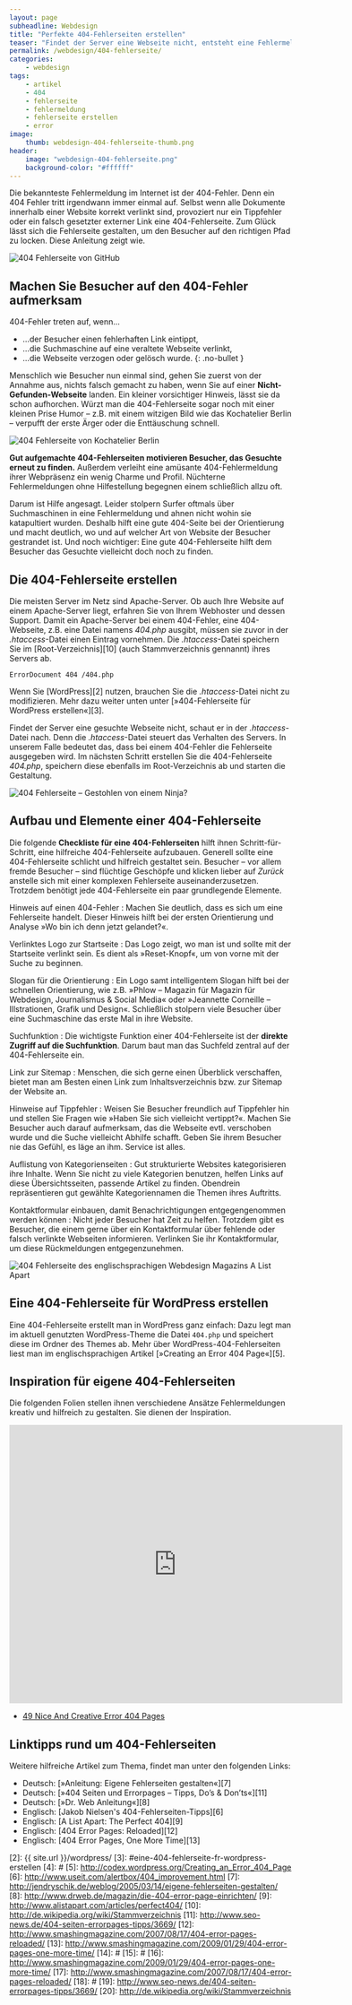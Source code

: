 ```yaml
---
layout: page
subheadline: Webdesign
title: "Perfekte 404-Fehlerseiten erstellen"
teaser: "Findet der Server eine Webseite nicht, entsteht eine Fehlermeldung. Mit dieser Anleitung erstellen Sie 404-Fehlerseiten, um Besucher nicht zu verlieren."
permalink: /webdesign/404-fehlerseite/
categories:
    - webdesign
tags:
    - artikel
    - 404
    - fehlerseite
    - fehlermeldung
    - fehlerseite erstellen
    - error
image:
    thumb: webdesign-404-fehlerseite-thumb.png
header:
    image: "webdesign-404-fehlerseite.png"
    background-color: "#ffffff"
---
```


Die bekannteste Fehlermeldung im Internet ist der 404-Fehler. Denn ein 404 Fehler tritt irgendwann immer einmal auf. Selbst wenn alle Dokumente innerhalb einer Website korrekt verlinkt sind, provoziert nur ein Tippfehler oder ein falsch gesetzter externer Link eine 404-Fehlerseite. Zum Glück lässt sich die Fehlerseite gestalten, um den Besucher auf den richtigen Pfad zu locken. Diese Anleitung zeigt wie.


<img src="{{ site.urlimg }}webdesign-404-fehlerseite-github.png" alt="404 Fehlerseite von GitHub">


## Machen Sie Besucher auf den 404-Fehler aufmerksam

404-Fehler treten auf, wenn...

* ...der Besucher einen fehlerhaften Link eintippt,
* ...die Suchmaschine auf eine veraltete Webseite verlinkt,
* ...die Webseite verzogen oder gelösch wurde.
{: .no-bullet }

Menschlich wie Besucher nun einmal sind, gehen Sie zuerst von der Annahme aus, nichts falsch gemacht zu haben, wenn Sie auf einer **Nicht-Gefunden-Webseite** landen. Ein kleiner vorsichtiger Hinweis, lässt sie da schon aufhorchen. Würzt man die 404-Fehlerseite sogar noch mit einer kleinen Prise Humor – z.B. mit einem witzigen Bild wie das Kochatelier Berlin – verpufft der erste Ärger oder die Enttäuschung schnell.

<img src="{{ site.urlimg }}webdesign-404-fehlerseite-kochatelier-berlin.jpg" alt="404 Fehlerseite von Kochatelier Berlin">

**Gut aufgemachte 404-Fehlerseiten motivieren Besucher, das Gesuchte erneut zu finden.** Außerdem verleiht eine amüsante 404-Fehlermeldung ihrer Webpräsenz ein wenig Charme und Profil. Nüchterne Fehlermeldungen ohne Hilfestellung begegnen einem schließlich allzu oft.

Darum ist Hilfe angesagt. Leider stolpern Surfer oftmals über Suchmaschinen in eine Fehlermeldung und ahnen nicht wohin sie katapultiert wurden. Deshalb hilft eine gute 404-Seite bei der Orientierung und macht deutlich, wo und auf welcher Art von Website der Besucher gestrandet ist. Und noch wichtiger: Eine gute 404-Fehlerseite hilft dem Besucher das Gesuchte vielleicht doch noch zu finden.



## Die 404-Fehlerseite erstellen

Die meisten Server im Netz sind Apache-Server. Ob auch Ihre Website auf einem Apache-Server liegt, erfahren Sie von Ihrem Webhoster und dessen Support. Damit ein Apache-Server bei einem 404-Fehler, eine 404-Webseite, z.B. eine Datei namens *404.php* ausgibt, müssen sie zuvor in der *.htaccess*-Datei einen Eintrag vornehmen. Die *.htaccess*-Datei speichern Sie im [Root-Verzeichnis][10] (auch Stammverzeichnis gennannt) ihres Servers ab.

`ErrorDocument 404 /404.php`

Wenn Sie [WordPress][2] nutzen, brauchen Sie die *.htaccess*-Datei nicht zu modifizieren. Mehr dazu weiter unten unter [»404-Fehlerseite für WordPress erstellen«][3].

Findet der Server eine gesuchte Webseite nicht, schaut er in der *.htaccess*-Datei nach. Denn die *.htaccess*-Datei steuert das Verhalten des Servers. In unserem Falle bedeutet das, dass bei einem 404-Fehler die Fehlerseite ausgegeben wird. Im nächsten Schritt erstellen Sie die 404-Fehlerseite *404.php*, speichern diese ebenfalls im Root-Verzeichnis ab und starten die Gestaltung.



<img src="{{ site.urlimg }}webdesign-404-fehlerseite-ninja.jpg" alt="404 Fehlerseite – Gestohlen von einem Ninja?">

## Aufbau und Elemente einer 404-Fehlerseite

Die folgende **Checkliste für eine 404-Fehlerseiten** hilft ihnen Schritt-für-Schritt, eine hilfreiche 404-Fehlerseite aufzubauen. Generell sollte eine 404-Fehlerseite schlicht und hilfreich gestaltet sein. Besucher – vor allem fremde Besucher – sind flüchtige Geschöpfe und klicken lieber auf *Zurück* anstelle sich mit einer komplexen Fehlerseite auseinanderzusetzen. Trotzdem benötigt jede 404-Fehlerseite ein paar grundlegende Elemente.

Hinweis auf einen 404-Fehler
:    Machen Sie deutlich, dass es sich um eine Fehlerseite handelt. Dieser Hinweis hilft bei der ersten Orientierung und Analyse »Wo bin ich denn jetzt gelandet?«.

Verlinktes Logo zur Startseite
:    Das Logo zeigt, wo man ist und sollte mit der Startseite verlinkt sein. Es dient als »Reset-Knopf«, um von vorne mit der Suche zu beginnen.

Slogan für die Orientierung
:    Ein Logo samt intelligentem Slogan hilft bei der schnellen Orientierung, wie z.B. »Phlow – Magazin für Magazin für Webdesign, Journalismus &amp; Social Media« oder »Jeannette Corneille – Illstrationen, Grafik und Design«. Schließlich stolpern viele Besucher über eine Suchmaschine das erste Mal in ihre Website.

Suchfunktion
:    Die wichtigste Funktion einer 404-Fehlerseite ist der **direkte Zugriff auf die Suchfunktion**. Darum baut man das Suchfeld zentral auf der 404-Fehlerseite ein.

Link zur Sitemap
:    Menschen, die sich gerne einen Überblick verschaffen, bietet man am Besten einen Link zum Inhaltsverzeichnis bzw. zur Sitemap der Website an.

Hinweise auf Tippfehler
:    Weisen Sie Besucher freundlich auf Tippfehler hin und stellen Sie Fragen wie »Haben Sie sich vielleicht vertippt?«. Machen Sie Besucher auch darauf aufmerksam, das die Webseite evtl. verschoben wurde und die Suche vielleicht Abhilfe schafft. Geben Sie ihrem Besucher nie das Gefühl, es läge an ihm. Service ist alles.

Auflistung von Kategorienseiten
:    Gut strukturierte Websites kategorisieren ihre Inhalte. Wenn Sie nicht zu viele Kategorien benutzen, helfen Links auf diese Übersichtsseiten, passende Artikel zu finden. Obendrein repräsentieren gut gewählte Kategoriennamen die Themen ihres Auftritts.

Kontaktformular einbauen, damit Benachrichtigungen entgegengenommen werden können
:    Nicht jeder Besucher hat Zeit zu helfen. Trotzdem gibt es Besucher, die einem gerne über ein Kontaktformular über fehlende oder falsch verlinkte Webseiten informieren. Verlinken Sie ihr Kontaktformular, um diese Rückmeldungen entgegenzunehmen.


<img src="{{ site.urlimg }}webdesign-404-fehlerseite-a_list_apart.png" alt="404 Fehlerseite des englischsprachigen Webdesign Magazins A List Apart">


## Eine 404-Fehlerseite für WordPress erstellen

Eine 404-Fehlerseite erstellt man in WordPress ganz einfach: Dazu legt man im aktuell genutzten WordPress-Theme die Datei <code>404.php</code> und speichert diese im Ordner des Themes ab. Mehr über WordPress-404-Fehlerseiten liest man im englischsprachigen Artikel [»Creating an Error 404 Page«][5].



## Inspiration für eigene 404-Fehlerseiten

Die folgenden Folien stellen ihnen verschiedene Ansätze Fehlermeldungen kreativ und hilfreich zu gestalten. Sie dienen der Inspiration.

<div class="flex-video"><iframe src="http://www.slideshare.net/slideshow/embed_code/11572894" width="595" height="497" frameborder="0" marginwidth="0" marginheight="0" scrolling="no"></iframe></div>

- [49 Nice And Creative Error 404 Pages](http://www.hongkiat.com/blog/49-nice-and-creative-error-404-pages/)




## Linktipps rund um 404-Fehlerseiten

Weitere hilfreiche Artikel zum Thema, findet man unter den folgenden Links:

* Deutsch: [»Anleitung: Eigene Fehlerseiten gestalten«][7] 
* Deutsch: [»404 Seiten und Errorpages – Tipps, Do’s & Don’ts«][11]
* Deutsch: [»Dr. Web Anleitung«][8]
* Englisch: [Jakob Nielsen's 404-Fehlerseiten-Tipps][6]
* Englisch: [A List Apart: The Perfect 404][9]
* Englisch: [404 Error Pages: Reloaded][12]
* Englisch: [404 Error Pages, One More Time][13]





 [1]: http://www.kochatelier-berlin.de/404-fehler/
 [2]: {{ site.url }}/wordpress/
 [3]: #eine-404-fehlerseite-fr-wordpress-erstellen
 [4]: #
 [5]: http://codex.wordpress.org/Creating_an_Error_404_Page
 [6]: http://www.useit.com/alertbox/404_improvement.html 
 [7]: http://jendryschik.de/weblog/2005/03/14/eigene-fehlerseiten-gestalten/
 [8]: http://www.drweb.de/magazin/die-404-error-page-einrichten/
 [9]: http://www.alistapart.com/articles/perfect404/
 [10]: http://de.wikipedia.org/wiki/Stammverzeichnis
 [11]: http://www.seo-news.de/404-seiten-errorpages-tipps/3669/
 [12]: http://www.smashingmagazine.com/2007/08/17/404-error-pages-reloaded/
 [13]: http://www.smashingmagazine.com/2009/01/29/404-error-pages-one-more-time/
 [14]: #
 [15]: #
 [16]: http://www.smashingmagazine.com/2009/01/29/404-error-pages-one-more-time/
 [17]: http://www.smashingmagazine.com/2007/08/17/404-error-pages-reloaded/
 [18]: #
 [19]: http://www.seo-news.de/404-seiten-errorpages-tipps/3669/
 [20]: http://de.wikipedia.org/wiki/Stammverzeichnis